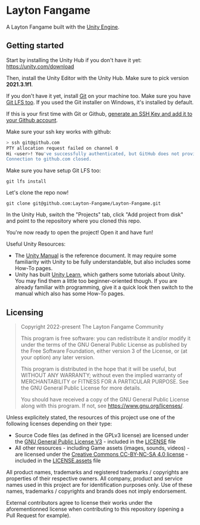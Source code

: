 # Layton Fangame

A Layton Fangame built with the [Unity Engine](https://unity.com).

## Getting started

Start by installing the Unity Hub if you don't have it yet: https://unity.com/download

Then, install the Unity Editor with the Unity Hub. Make sure to pick version **2021.3.1f1**.

If you don't have it yet, install [Git](https://git-scm.com/) on your machine too. Make
sure you have [Git LFS too](https://git-lfs.github.com/). If you used the Git installer on
Windows, it's installed by default.

If this is your first time with Git or Github, [generate an SSH Key and add it to your Github account](https://docs.github.com/en/authentication/connecting-to-github-with-ssh/generating-a-new-ssh-key-and-adding-it-to-the-ssh-agent).

Make sure your ssh key works with github:
```sh
> ssh git@github.com
PTY allocation request failed on channel 0
Hi <user>! You've successfully authenticated, but GitHub does not provide shell access.
Connection to github.com closed.
```

Make sure you have setup Git LFS too:
```
git lfs install
```

Let's clone the repo now!
```
git clone git@github.com:Layton-Fangame/Layton-Fangame.git
```

In the Unity Hub, switch the "Projects" tab, click "Add project from disk" and point to the repository where you cloned this repo.

You're now ready to open the project! Open it and have fun!

Useful Unity Resources:
* The [Unity Manual](https://docs.unity3d.com/2021.3/Documentation/Manual/UnityManual.html) is the reference document. It may require some familiarity with Unity to be fully understandable, but also includes some How-To pages.
* Unity has built [Unity Learn](https://learn.unity.com/), which gathers some tutorials about Unity. You may find them a little too beginner-oriented though. If you are already familiar with programming, give it a quick look then switch to the manual which also has some How-To pages.

## Licensing
> Copyright 2022-present The Layton Fangame Community
>
> This program is free software: you can redistribute it and/or modify it under the terms of the GNU General Public License as published by the Free Software Foundation, either version 3 of the License, or (at your option) any later version.
>
> This program is distributed in the hope that it will be useful, but WITHOUT ANY WARRANTY; without even the implied warranty of MERCHANTABILITY or FITNESS FOR A PARTICULAR PURPOSE. See the GNU General Public License for more details.
>
> You should have received a copy of the GNU General Public License along with this program. If not, see <https://www.gnu.org/licenses/>. 

Unless explicitely stated, the resources of this project use one of the following licenses depending on their type:
- Source Code files (as defined in the GPLv3 license) are licensed under the [GNU General Public License V3](https://www.gnu.org/licenses/gpl-3.0.en.html) - included in the [LICENSE](LICENSE) file
- All other resources - including Game assets (images, sounds, videos) - are licensed under the [Creative Commons CC-BY-NC-SA 4.0 license](https://creativecommons.org/licenses/by-nc-sa/4.0/) - included in the [LICENSE.assets](LICENSE.assets) file

All product names, trademarks and registered trademarks / copyrights are properties of their respective owners. All company, product and service names used in this project are for identification purposes only. Use of these names, trademarks / copyrights and brands does not imply endorsement.

External contributors agree to license their works under the aforementionned license when contributing to this repository (opening a Pull Request for example).
